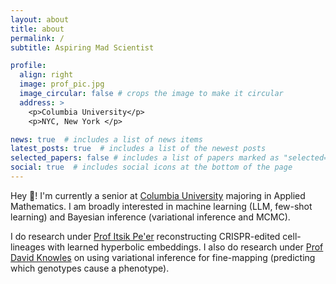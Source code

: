 ```yaml
---
layout: about
title: about
permalink: /
subtitle: Aspiring Mad Scientist

profile:
  align: right
  image: prof_pic.jpg
  image_circular: false # crops the image to make it circular
  address: >
    <p>Columbia University</p>
    <p>NYC, New York </p>

news: true  # includes a list of news items
latest_posts: true  # includes a list of the newest posts
selected_papers: false # includes a list of papers marked as "selected={true}"
social: true  # includes social icons at the bottom of the page
---
```


Hey :wave:! I'm currently a senior at [Columbia University](https://www.columbia.edu/) majoring in Applied Mathematics. I am broadly interested in machine learning (LLM, few-shot learning) and Bayesian inference (variational inference and MCMC).

I do research under [Prof Itsik Pe'er](https://www.engineering.columbia.edu/faculty/itsik-peer) reconstructing CRISPR-edited cell-lineages with learned hyperbolic embeddings. I also do research under [Prof David Knowles](https://davidaknowles.github.io/) on using variational inference for fine-mapping (predicting which genotypes cause a phenotype).
